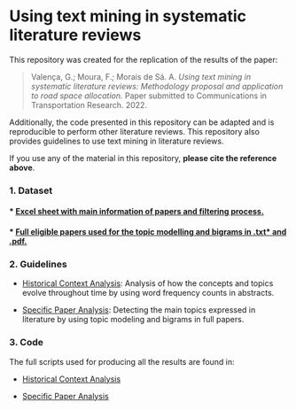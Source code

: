 Using text mining in systematic literature reviews
================

This repository was created for the replication of the results of the
paper:

> Valença, G.; Moura, F.; Morais de Sá. A. *Using text mining in
> systematic literature reviews: Methodology proposal and application to
> road space allocation.* Paper submitted to Communications in
> Transportation Research. 2022.

Additionally, the code presented in this repository can be adapted and
is reproducible to perform other literature reviews. This repository
also provides guidelines to use text mining in literature reviews.

If you use any of the material in this repository, **please cite the
reference above**.

### 1. Dataset

#### \* [Excel sheet with main information of papers and filtering process.](/Data/table_systematic_review.xlsx)

#### \* [Full eligible papers used for the topic modelling and bigrams in .txt\* and .pdf.](/Data/Full_papers/)

### 2. Guidelines

-   [Historical Context Analysis](Historical_Context_Abs_TM.md):
    Analysis of how the concepts and topics evolve throughout time by
    using word frequency counts in abstracts.

-   [Specific Paper Analysis](LDA_Bigrams_Full_Papers.md): Detecting the
    main topics expressed in literature by using topic modeling and
    bigrams in full papers.

### 3. Code

The full scripts used for producing all the results are found in:

-   [Historical Context Analysis](/Scripts/Script_Historical_Analysis.R)

-   [Specific Paper Analysis](/Scripts/LDA%20R%20script.R)

#### 
